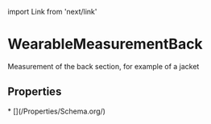 import Link from 'next/link'

# WearableMeasurementBack

Measurement of the back section, for example of a jacket

## Properties

<Grid>
* [](/Properties/Schema.org/)

</Grid>

